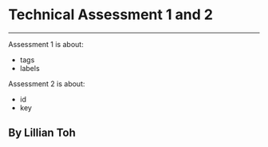 # Technical Assessment 1 and 2
***
Assessment 1 is about:
* tags
* labels

Assessment 2 is about:
* id
* key

## By Lillian Toh